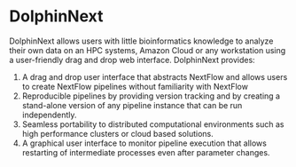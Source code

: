 # DolphinNext 

DolphinNext allows users with little bioinformatics knowledge to analyze their own data on an HPC systems, Amazon Cloud or any workstation using a user-friendly drag and drop web interface. DolphinNext provides: 

1. A drag and drop user interface that abstracts NextFlow and allows users to create NextFlow pipelines without familiarity with NextFlow 
2. Reproducible pipelines by providing version tracking and by creating a stand-alone version of any pipeline instance that can be run independently. 
3. Seamless portability to distributed computational environments such as high performance clusters or cloud based solutions. 
4. A graphical user interface to monitor pipeline execution that allows restarting of intermediate processes even after parameter changes.